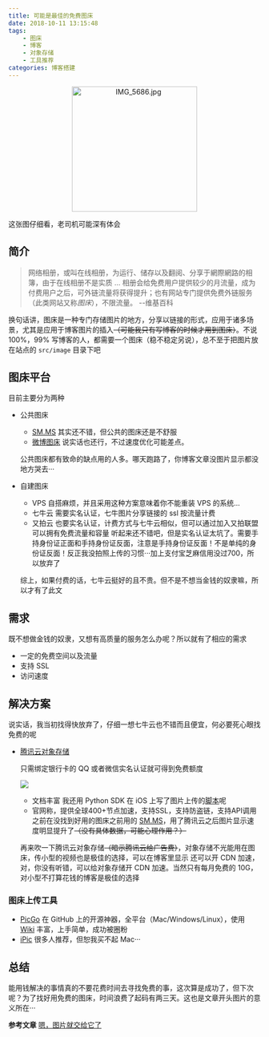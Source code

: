 ```yaml
---
title: 可能是最佳的免费图床
date: 2018-10-11 13:15:48
tags:
    - 图床
    - 博客
    - 对象存储
    - 工具推荐
categories: 博客搭建
---
```

<p align="center">
  <img src="https://yiyun-1253940215.cos.ap-shanghai.myqcloud.com/TIM图片20180915163013.gif" alt="IMG_5686.jpg" title="IMG_5686.jpg" width=250 />
</p>
这张图仔细看，老司机可能深有体会

## 简介

> 网络相册，或叫在线相册，为运行、储存以及翻阅、分享于網際網路的相簿，由于在线相册不是实质 ... 相册会给免费用户提供较少的月流量，成为付费用户之后，可外链流量将获得提升；也有网站专门提供免费外链服务（此类网站又称*图床*），不限流量。        --维基百科

<!--more-->

换句话讲，图床是一种专门存储图片的地方，分享以链接的形式，应用于诸多场景，尤其是应用于博客图片的插入~~（可能我只有写博客的时候才用到图床）~~。不说100%，99% 写博客的人，都需要一个图床（稳不稳定另说），总不至于把图片放在站点的 `src/image` 目录下吧



## 图床平台

目前主要分为两种

- 公共图床
  - [SM.MS](https://sm.ms/)
    其实还不错，但公共的图床还是不舒服
  - [微博图床](http://picupload.service.weibo.com/interface/)
    说实话也还行，不过速度优化可能差点。

  公共图床都有致命的缺点用的人多。哪天跑路了，你博客文章没图片显示都没地方哭去···

- 自建图床
  - VPS
    自搭麻烦，并且采用这种方案意味着你不能重装 VPS 的系统…
  - 七牛云
    需要实名认证，七牛图片分享链接的 ssl 按流量计费
  - 又拍云
    也要实名认证，计费方式与七牛云相似，但可以通过加入又拍联盟可以拥有免费流量和容量
    听起来还不错吧，但是实名认证太坑了。需要手持身份证正面和手持身份证反面，注意是手持身份证反面！不是单纯的身份证反面！反正我没拍照上传的习惯···加上支付宝芝麻信用没过700，所以放弃了

  综上，如果付费的话，七牛云挺好的且不贵。但不是不想当金钱的奴隶嘛，所以才有了此文

## 需求

既不想做金钱的奴隶，又想有高质量的服务怎么办呢？所以就有了相应的需求

- 一定的免费空间以及流量
- 支持 SSL
- 访问速度


## 解决方案

说实话，我当初找得快放弃了，仔细一想七牛云也不错而且便宜，何必要死心眼找免费的呢

- [腾讯云对象存储](https://cloud.tencent.com/product/cos)

  只需绑定银行卡的 QQ 或者微信实名认证就可得到免费额度

  ![](https://yiyun-1253940215.cos.ap-shanghai.myqcloud.com/20181011125507.png)

  - 文档丰富
    我还用 Python SDK 在 iOS 上写了图片上传的[脚本](https://github.com/yi-yun/PicgoScript)呢
  - 官网称，提供全球400+节点加速，支持SSL，支持防盗链，支持API调用
    之前在没找到好用的图床之前用的 [SM.MS](https://sm.ms/)，用了腾讯云之后图片显示速度明显提升了~~（没有具体数据，可能心理作用？）~~


  再来吹一下腾讯云对象存储~~（暗示腾讯云给广告费）~~，对象存储不光能用在图床，传小型的视频也是极佳的选择，可以在博客里显示
  还可以开 CDN 加速，对，你没有听错，可以给对象存储开 CDN 加速。当然只有每月免费的 10G，对小型不打算花钱的博客是极佳的选择

### 图床上传工具

- [PicGo](https://github.com/Molunerfinn/PicGo)
  在 GitHub 上的开源神器，全平台（Mac/Windows/Linux），使用 [Wiki](https://github.com/Molunerfinn/PicGo/wiki) 丰富，上手简单，成功被圈粉
- [iPic](https://itunes.apple.com/cn/app/id1101244278?ls=1&mt=12)
  很多人推荐，但恕我买不起 Mac···



## 总结

能用钱解决的事情真的不要花费时间去寻找免费的事，这次算是成功了，但下次呢？为了找好用免费的图床，时间浪费了起码有两三天。这也是文章开头图片的意义所在···

**参考文章**
[嗯，图片就交给它了](https://sspai.com/post/40499)